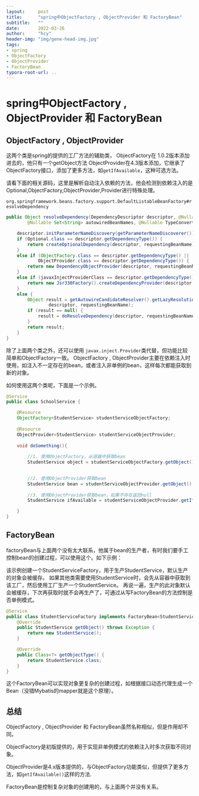 ```yaml
---
layout:     post
title:      "spring中ObjectFactory , ObjectProvider 和 FactoryBean"
subtitle:   ""
date:       2022-03-26
author:     "hcy"
header-img: "img/gene-head-img.jpg"
tags:
- spring
- ObjectFactory
- ObjectProvider
- FactoryBean
typora-root-url: ..
---
```



# spring中ObjectFactory , ObjectProvider 和 FactoryBean


## ObjectFactory , ObjectProvider

这两个类是spring的提供的工厂方法的辅助类，
ObjectFactory在 1.0.2版本添加进去的，他只有一个getObject方法
ObjectProvider在4.3版本添加，它继承了ObjectFactory接口，添加了更多方法，如`getIfAvailable`，这种可选方法。

请看下面的相关源码，这里是解析自动注入依赖的方法，他会检测到依赖注入的是Optional,ObjectFactory,ObjectProvider,Provider进行特殊处理。


`org.springframework.beans.factory.support.DefaultListableBeanFactory#resolveDependency`

```java
public Object resolveDependency(DependencyDescriptor descriptor, @Nullable String requestingBeanName,
        @Nullable Set<String> autowiredBeanNames, @Nullable TypeConverter typeConverter) throws BeansException {

    descriptor.initParameterNameDiscovery(getParameterNameDiscoverer());
    if (Optional.class == descriptor.getDependencyType()) {
        return createOptionalDependency(descriptor, requestingBeanName);
    }
    else if (ObjectFactory.class == descriptor.getDependencyType() ||
            ObjectProvider.class == descriptor.getDependencyType()) {
        return new DependencyObjectProvider(descriptor, requestingBeanName);
    }
    else if (javaxInjectProviderClass == descriptor.getDependencyType()) {
        return new Jsr330Factory().createDependencyProvider(descriptor, requestingBeanName);
    }
    else {
        Object result = getAutowireCandidateResolver().getLazyResolutionProxyIfNecessary(
                descriptor, requestingBeanName);
        if (result == null) {
            result = doResolveDependency(descriptor, requestingBeanName, autowiredBeanNames, typeConverter);
        }
        return result;
    }
}
```

除了上面两个类之外，还可以使用 `javax.inject.Provider`类代替，但功能比较简单和ObjectFactory一致。
ObjectFactory , ObjectProvider主要在依赖注入时使用，如注入不一定存在的bean，或者注入非单例的bean，这样每次都能获取到新的对象。

如何使用这两个类呢，下面是一个示例。

```java
@Service
public class SchoolService {

    @Resource
    ObjectFactory<StudentService> studentServiceObjectFactory;
    
    @Resource
    ObjectProvider<StudentService> studentServiceObjectProvider;
    
    void doSomething(){
        
        //1. 使用ObjectFactory，从容器中获取bean
        StudentService object = studentServiceObjectFactory.getObject();
        

        //2. 使用ObjectProvider获取bean
        StudentService bean = studentServiceObjectProvider.getObject();
        
        //3. 使用ObjectProvider获取bean，如果不存在返回null
        StudentService ifAvailable = studentServiceObjectProvider.getIfAvailable();

    }
}

```


## FactoryBean
factoryBean与上面两个没有太大联系，他属于bean的生产者，有时我们要手工控制bean的创建过程，可以使用这个。如下示例：

该示例创建一个StudentServiceFactory，用于生产StudentService，默认生产的对象会被缓存。
如果其他类需要使用StudentService时，会先从容器中获取到该工厂，然后使用工厂生产一个StudentService。
再说一遍，生产的此对象默认会被缓存，下次再获取时就不会再生产了，可通过从写FactoryBean的方法控制是否单例模式。

```java
@Service
public class StudentServiceFactory implements FactoryBean<StudentService> {
    @Override
    public StudentService getObject() throws Exception {
        return new StudentService();
    }

    @Override
    public Class<?> getObjectType() {
        return StudentService.class;
    }
}
```

这个FactoryBean可以实现对象更复杂的创建过程，如根据接口动态代理生成一个Bean（没错Mybatis的mapper就是这个原理）。



## 总结

ObjectFactory , ObjectProvider 和 FactoryBean虽然名称相似，但是作用却不同。

ObjectFactory是初版提供的，用于实现非单例模式的依赖注入时多次获取不同对象。

ObjectProvider是4.x版本提供的，与ObjectFactory功能类似，但提供了更多方法，如`getIfAvailable()`这样的方法.

FactoryBean是控制复杂对象的创建用的，与上面两个并没有关系。
